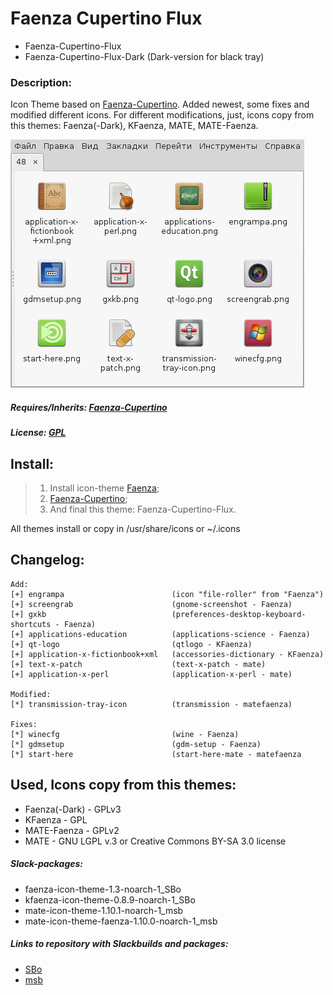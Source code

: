 # Faenza Cupertino Flux
* Faenza-Cupertino-Flux
* Faenza-Cupertino-Flux-Dark (Dark-version for black tray)

### Description: 
Icon Theme based on [Faenza-Cupertino](http://gnome-look.org/content/show.php?content=129008). Added newest, some fixes and modified different icons. For different modifications, just, icons copy from this themes: Faenza(-Dark), KFaenza, MATE, MATE-Faenza.

![](https://raw.githubusercontent.com/slacknk/themes/master/icon/faenza-cupertino-flux/files/150806.png)

##### Requires/Inherits: [Faenza-Cupertino](http://gnome-look.org/content/show.php?content=129008)

##### License: [GPL](http://www.gnu.org/licenses/gpl.html)

## Install:
> 1. Install icon-theme [Faenza](http://gnome-look.org/content/show.php?content=128143);
> 2. [Faenza-Cupertino](http://gnome-look.org/content/show.php?content=129008);
> 3. And final this theme: Faenza-Cupertino-Flux.

All themes install or copy in /usr/share/icons or ~/.icons

## Changelog:
 
    Add:
    [+] engrampa 						(icon "file-roller" from "Faenza")
    [+] screengrab 						(gnome-screenshot - Faenza)
    [+] gxkb 							(preferences-desktop-keyboard-shortcuts - Faenza)
    [+] applications-education 			(applications-science - Faenza)
    [+] qt-logo 						(qtlogo - KFaenza)
    [+] application-x-fictionbook+xml 	(accessories-dictionary - KFaenza)
    [+] text-x-patch 					(text-x-patch - mate)
    [+] application-x-perl 				(application-x-perl - mate)
 
    Modified:
    [*] transmission-tray-icon 			(transmission - matefaenza)
 
    Fixes:
    [*] winecfg 						(wine - Faenza)
    [*] gdmsetup 						(gdm-setup - Faenza)
    [*] start-here 						(start-here-mate - matefaenza

## Used, Icons copy from this themes: 
* Faenza(-Dark) - GPLv3
* KFaenza 		- GPL
* MATE-Faenza 	- GPLv2
* MATE 			- GNU LGPL v.3 or Creative Commons BY-SA 3.0 license

##### Slack-packages:
- faenza-icon-theme-1.3-noarch-1_SBo
- kfaenza-icon-theme-0.8.9-noarch-1_SBo
- mate-icon-theme-1.10.1-noarch-1_msb
- mate-icon-theme-faenza-1.10.0-noarch-1_msb

##### Links to repository with Slackbuilds and packages:
- [SBo](http://slackbuilds.org/result/?search=faenza-icon-theme&sv=14.1)
- [msb](http://slackware.org.uk/msb/14.1/1.10/x86/)
